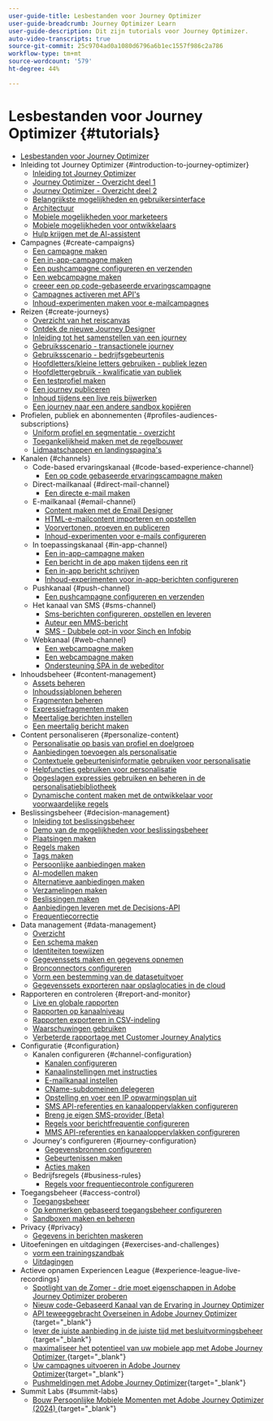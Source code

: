 ```yaml
---
user-guide-title: Lesbestanden voor Journey Optimizer
user-guide-breadcrumb: Journey Optimizer Learn
user-guide-description: Dit zijn tutorials voor Journey Optimizer.
auto-video-transcripts: true
source-git-commit: 25c9704ad0a1080d6796a6b1ec1557f986c2a786
workflow-type: tm+mt
source-wordcount: '579'
ht-degree: 44%

---
```



# Lesbestanden voor Journey Optimizer {#tutorials}

+ [Lesbestanden voor Journey Optimizer](/help/_ajo-main/overview.md)
+ Inleiding tot Journey Optimizer {#introduction-to-journey-optimizer}
   + [Inleiding tot Journey Optimizer](/help/introduction/introduction.md)
   + [Journey Optimizer - Overzicht deel 1](/help/introduction/journey-optimizer-overview-part-1.md)
   + [Journey Optimizer - Overzicht deel 2](/help/introduction/journey-optimizer-overview-part-2.md)
   + [Belangrijkste mogelijkheden en gebruikersinterface](/help/introduction/key-capabilities-and-user-interface.md)
   + [Architectuur](/help/introduction/architecture.md)
   + [Mobiele mogelijkheden voor marketeers](/help/channels/mobile-capabilities.md)
   + [Mobiele mogelijkheden voor ontwikkelaars](/help/channels/mobile-capabilities-for-developers.md)
   + [Hulp krijgen met de AI-assistent](/help/ai-assistant.md)
+ Campagnes {#create-campaigns}
   + [Een campagne maken](/help/create-campaigns/create-a-campaign.md)
   + [Een in-app-campagne maken](/help/create-campaigns/in-app.md)
   + [Een pushcampagne configureren en verzenden](/help/create-campaigns/push-campaign.md)
   + [Een webcampagne maken](/help/create-campaigns/web-campaign.md)
   + [ creeer een op code-gebaseerde ervaringscampagne ](https://experienceleague.adobe.com/en/docs/journey-optimizer-learn/tutorials/channels/code-based-experience-channel/create-a-code-based-experience-campaign)
   + [Campagnes activeren met API&#39;s](/help/create-campaigns/api-triggered-campaigns.md)
   + [Inhoud-experimenten maken voor e-mailcampagnes](/help/create-campaigns/content-experiments.md)
+ Reizen {#create-journeys}
   + [Overzicht van het reiscanvas](/help/create-journeys/overview-over-the-journey-canvas.md)
   + [Ontdek de nieuwe Journey Designer](/help/create-journeys/new-journey-designer.md)
   + [Inleiding tot het samenstellen van een journey](/help/create-journeys/introduction-to-building-a-journey.md)
   + [Gebruiksscenario - transactionele journey](/help/create-journeys/use-case-transactional-journey.md)
   + [Gebruiksscenario - bedrijfsgebeurtenis](/help/create-journeys/use-case-business-event.md)
   + [Hoofdletters/kleine letters gebruiken - publiek lezen](/help/create-journeys/use-case-read-audience.md)
   + [Hoofdlettergebruik - kwalificatie van publiek](/help/create-journeys/use-case-audience-qualification.md)
   + [Een testprofiel maken](/help/create-journeys/test-a-journey.md)
   + [Een journey publiceren](/help/create-journeys/publish-a-journey.md)
   + [Inhoud tijdens een live reis bijwerken](/help/create-journeys/update-content-in-live-journey.md)
   + [Een journey naar een andere sandbox kopiëren](/help/create-journeys/copy-a-journey.md)
+ Profielen, publiek en abonnementen {#profiles-audiences-subscriptions}
   + [Uniform profiel en segmentatie - overzicht](/help/profiles-audiences-subscriptions/unified-profile-and-segmentation-overview.md)
   + [Toegankelijkheid maken met de regelbouwer](/help/profiles-audiences-subscriptions/create-audiences-using-the-rule-builder.md)
   + [Lidmaatschappen en landingspagina&#39;s](/help/subscriptions-and-landing-pages.md)
+ Kanalen {#channels}
   + Code-based ervaringskanaal {#code-based-experience-channel}
      + [Een op code gebaseerde ervaringscampagne maken](/help/channels/create-a-code-based-experience-campaign.md)
   + Direct-mailkanaal {#direct-mail-channel}
      + [Een directe e-mail maken](/help/channels/direct-mail.md)
   + E-mailkanaal {#email-channel}
      + [Content maken met de Email Designer](/help/channels/create-content-with-the-email-designer.md)
      + [HTML-e-mailcontent importeren en opstellen](/help/channels/import-and-author-html-email-content.md)
      + [Voorvertonen, proeven en publiceren](/help/channels/preview-proof-and-publish.md)
      + [Inhoud-experimenten voor e-mails configureren](/help/experimentation/content-experiments-for-emails.md)
   + In toepassingskanaal {#in-app-channel}
      + [Een in-app-campagne maken](/help/channels/create-an-in-app-campaign.md)
      + [Een bericht in de app maken tijdens een rit](/help/channels/create-an-in-app-message-in-a-journey.md)
      + [Een in-app bericht schrijven](/help/channels/author-in-app-messages.md)
      + [Inhoud-experimenten voor in-app-berichten configureren](/help/experimentation/content-experiments-for-in-app-messages.md)
   + Pushkanaal {#push-channel}
      + [Een pushcampagne configureren en verzenden](/help/channels/create-a-push-campaign.md)
   + Het kanaal van SMS {#sms-channel}
      + [Sms-berichten configureren, opstellen en leveren](/help/channels/author-sms-messages.md)
      + [Auteur een MMS-bericht](/help/channels/author-mms.md)
      + [SMS - Dubbele opt-in voor Sinch en Infobip](/help/channels/sms-double-opt-in.md)
   + Webkanaal {#web-channel}
      + [Een webcampagne maken](/help/channels/create-a-web-campaign.md)
      + [Een webcampagne maken](/help/channels/author-a-web-campaign.md)
      + [Ondersteuning SPA in de webeditor](/help/channels/singel-page-application-support.md)
+ Inhoudsbeheer {#content-management}
   + [Assets beheren](/help/assets-essentials-overview.md)
   + [Inhoudssjablonen beheren](/help/content-management/content-templates.md)
   + [Fragmenten beheren](/help/content-management/manage-fragments.md)
   + [Expressiefragmenten maken](/help/content-management/expression-fragments.md)
   + [Meertalige berichten instellen](/help/content-management/set-up-multilingual-messages.md)
   + [Een meertalig bericht maken](/help/content-management/create-multilingual-messages.md)
+ Content personaliseren {#personalize-content}
   + [Personalisatie op basis van profiel en doelgroep](/help/personalize-content/profile-and-audience-membership-based-personalization.md)
   + [Aanbiedingen toevoegen als personalisatie](/help/personalize-content/add-offer-decisioning-to-messages.md)
   + [Contextuele gebeurtenisinformatie gebruiken voor personalisatie](/help/personalize-content/use-contextual-event-information-for-personalization.md)
   + [Helpfuncties gebruiken voor personalisatie](/help/personalize-content/use-helper-functions-for-personalization.md)
   + [Opgeslagen expressies gebruiken en beheren in de personalisatiebibliotheek](/help/personalize-content/use-and-manage-saved-expressions-in-personalization-library.md)
   + [Dynamische content maken met de ontwikkelaar voor voorwaardelijke regels](/help/personalize-content/create-dynamic-content.md)
+ Beslissingsbeheer {#decision-management}
   + [Inleiding tot beslissingsbeheer](/help/decision-management/introduction-to-decision-management.md)
   + [Demo van de mogelijkheden voor beslissingsbeheer](/help/decision-management/demo-of-decision-management-capabilities.md)
   + [Plaatsingen maken](/help/decision-management/create-placements.md)
   + [Regels maken](/help/decision-management/create-rules.md)
   + [Tags maken](/help/decision-management/create-tags.md)
   + [Persoonlijke aanbiedingen maken](/help/decision-management/create-personalized-offers.md)
   + [AI-modellen maken](/help/decision-management/create-ai-models.md)
   + [Alternatieve aanbiedingen maken](/help/decision-management/create-fallback-offers.md)
   + [Verzamelingen maken](/help/decision-management/create-collections.md)
   + [Beslissingen maken](/help/decision-management/create-decisions.md)
   + [Aanbiedingen leveren met de Decisions-API](/help/decision-management/deliver-offers-with-the-decisions-api.md)
   + [Frequentiecorrectie](/help/decision-management/frequency-capping.md)
+ Data management {#data-management}
   + [Overzicht](/help/data-management/set-up-data-overview.md)
   + [Een schema maken](/help/data-management/create-schema.md)
   + [Identiteiten toewijzen](/help/data-management/map-identities.md)
   + [Gegevenssets maken en gegevens opnemen](/help/data-management/create-datasets-and-ingest-data.md)
   + [Bronconnectors configureren](/help/data-management/configure-source-connectors.md)
   + [Vorm een bestemming van de datasetuitvoer](/help/data-management/configure-dataset-export-destination.md)
   + [Gegevenssets exporteren naar opslaglocaties in de cloud](/help/data-management/export-datasets.md)
+ Rapporteren en controleren {#report-and-monitor}
   + [Live en globale rapporten](/help/report-and-monitor/live-and-global-reports.md)
   + [Rapporten op kanaalniveau](/help/report-and-monitor/channel-level-reports.md)
   + [Rapporten exporteren in CSV-indeling](/help/report-and-monitor/export-reports-in-csv-format.md)
   + [Waarschuwingen gebruiken](/help/administration/alerts.md)
   + [Verbeterde rapportage met Customer Journey Analytics](/help/report-and-monitor/enhanced-reporting-with-customer-journey-analytics.md)
+ Configuratie {#configuration}
   + Kanalen configureren {#channel-configuration}
      + [Kanalen configureren](/help/set-up-channels/configure-channels.md)
      + [Kanaalinstellingen met instructies](/help/set-up-channels/guided-channel-setup.md)
      + [E-mailkanaal instellen](/help/set-up-channels/set-up-email-channel.md)
      + [CName-subdomeinen delegeren](/help/set-up-channels/delegate-cname-subdomains.md)
      + [Opstelling en voer een IP opwarmingsplan uit](/help/administration/set-up-and-execute-an-ip-warmup-plan.md)
      + [SMS API-referenties en kanaaloppervlakken configureren](/help/set-up-channels/set-up-sms-channel.md)
      + [Breng je eigen SMS-provider (Beta)](/help/set-up-channels/bring-your-own-sms-provider.md)
      + [Regels voor berichtfrequentie configureren](/help/administration/configure-frequency-rules.md)
      + [MMS API-referenties en kanaaloppervlakken configureren](/help/set-up-channels/configure-mms-api-credentials-and-channel-surfaces.md)
   + Journey&#39;s configureren {#journey-configuration}
      + [Gegevensbronnen configureren](/help/set-up-journeys/configure-data-sources.md)
      + [Gebeurtenissen maken](/help/set-up-journeys/create-events.md)
      + [Acties maken](/help/set-up-journeys/create-actions.md)
   + Bedrijfsregels {#business-rules}
      + [Regels voor frequentiecontrole configureren](/help/configuration/configure-frequency-capping-rules.md)
+ Toegangsbeheer {#access-control}
   + [Toegangsbeheer](/help/set-up-access/access-management.md)
   + [Op kenmerken gebaseerd toegangsbeheer configureren](/help/administration/attribute-based-access-control.md)
   + [Sandboxen maken en beheren](/help/set-up-access/create-and-manage-sandboxes.md)
+ Privacy {#privacy}
   + [Gegevens in berichten maskeren](/help/privacy/mask-data-in-messages.md)
+ Uitoefeningen en uitdagingen {#exercises-and-challenges}
   + [ vorm een trainingszandbak ](https://experienceleague.adobe.com/docs/journey-optimizer-learn/configure-a-training-sandbox/introduction-and-prerequisites.html)
   + [ Uitdagingen ](https://experienceleague.adobe.com/docs/journey-optimizer-learn/challenges/introduction-and-prerequisites.html)
+ Actieve opnamen Experiencen League {#experience-league-live-recordings}
   + [ Spotlight van de Zomer - drie moet eigenschappen in Adobe Journey Optimizer proberen ](https://experienceleague.adobe.com/en/docs/events/experience-league-live-recordings/episodes/exl-live-episode-08-28-24)
   + [ Nieuw code-Gebaseerd Kanaal van de Ervaring in Journey Optimizer ](https://experienceleague.adobe.com/en/docs/events/experience-league-live-recordings/episodes/exl-live-episode-04-24-24)
   + [ API teweeggebracht Overseinen in Adobe Journey Optimizer ](https://experienceleague.adobe.com/docs/events/experience-league-live-recordings/episodes/exl-live-episode-8-23-23.html?lang=en) {target="_blank"}
   + [ lever de juiste aanbieding in de juiste tijd met besluitvormingsbeheer ](https://experienceleague.adobe.com/docs/events/experience-league-live-recordings/episodes/exl-live-episode-10-25-22.html?lang=en) {target="_blank"}
   + [ maximaliseer het potentieel van uw mobiele app met Adobe Journey Optimizer ](https://experienceleague.adobe.com/docs/events/experience-league-live-recordings/episodes/exl-live-episode-5-24-23.html?lang=en) {target="_blank"}
   + [Uw campagnes uitvoeren in Adobe Journey Optimizer](https://experienceleague.adobe.com/docs/events/experience-league-live-recordings/episodes/exl-live-episode-09-22-22.html?lang=en){target="_blank"}
   + [Pushmeldingen met Adobe Journey Optimizer](https://experienceleague.adobe.com/docs/events/experience-league-live-recordings/episodes/exl-live-episode-05-12-22.html?lang=en){target="_blank"}
+ Summit Labs {#summit-labs}
   + [ Bouw Persoonlijke Mobiele Momenten met Adobe Journey Optimizer (2024) ](https://experienceleague.adobe.com/en/docs/journey-optimizer-learn/summit-labs/lab-overview) {target="_blank"}
